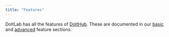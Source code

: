 ```yaml
---
title: "Features"
---
```


DoltLab has all the features of [DoltHub](https://www.dolthub.com). These are documented
in our [basic](./basic/README.md) and [advanced](./advanced/README.md) feature sections.

